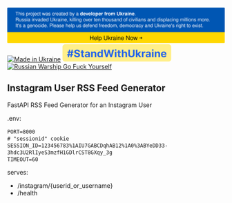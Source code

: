 [![Stand With Ukraine](https://raw.githubusercontent.com/vshymanskyy/StandWithUkraine/main/banner-direct-single.svg)](https://stand-with-ukraine.pp.ua)
[![Made in Ukraine](https://img.shields.io/badge/made_in-Ukraine-ffd700.svg?labelColor=0057b7)](https://stand-with-ukraine.pp.ua)
[![Stand With Ukraine](https://raw.githubusercontent.com/vshymanskyy/StandWithUkraine/main/badges/StandWithUkraine.svg)](https://stand-with-ukraine.pp.ua)
[![Russian Warship Go Fuck Yourself](https://raw.githubusercontent.com/vshymanskyy/StandWithUkraine/main/badges/RussianWarship.svg)](https://stand-with-ukraine.pp.ua)

Instagram User RSS Feed Generator
---------------------------

FastAPI RSS Feed Generator for an Instagram User

.env:
```
PORT=8000
# "sessionid" cookie
SESSION_ID=123456783%1AIU7GABCDqhAB12%1A0%3ABYeDD33-3hdc3U2RlIyeS3mzfH1GDlrCST8GXqy_3g
TIMEOUT=60
```
serves:
- /instagram/{userid_or_username}
- /health
